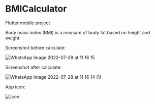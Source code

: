 # BMICalculator
Flutter mobile project

Body mass index (BMI) is a measure of body fat based on height and weight.

Screenshot before calculate:<br /> 

![WhatsApp Image 2022-07-28 at 11 16 15](https://user-images.githubusercontent.com/71442681/181459742-e3ce8433-b665-4945-beec-d28e125d5995.jpeg)

Screenshot after calculate:<br /> 

![WhatsApp Image 2022-07-28 at 11 16 14 (1)](https://user-images.githubusercontent.com/71442681/181459846-dab09ffd-ea31-4e31-88cb-391c04deb7e7.jpeg)

App icon:<br /> 

![icon](https://user-images.githubusercontent.com/71442681/181456880-abe0ffd8-7fc3-4672-8dc2-03c3235a2c14.PNG)
